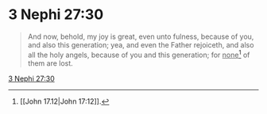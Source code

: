 # 3 Nephi 27:30

> And now, behold, my joy is great, even unto fulness, because of you, and also this generation; yea, and even the Father rejoiceth, and also all the holy angels, because of you and this generation; for <u>none</u>[^a] of them are lost.

[3 Nephi 27:30](https://www.churchofjesuschrist.org/study/scriptures/bofm/3-ne/27?lang=eng&id=p30#p30)


[^a]: [[John 17.12|John 17:12]].  
